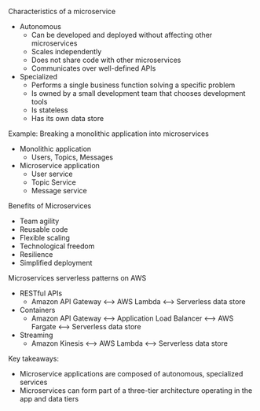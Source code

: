 Characteristics of a microservice 
- Autonomous 
	- Can be developed and deployed without affecting other microservices 
	- Scales independently 
	- Does not share code with other microservices 
	- Communicates over well-defined APIs
- Specialized 
	- Performs a single business function solving a specific problem 
	- Is owned by a small development team that chooses development tools 
	- Is stateless
	- Has its own data store 

Example: Breaking a monolithic application into microservices 
- Monolithic application 
	- Users, Topics, Messages
- Microservice application 
	- User service 
	- Topic Service
	- Message service 

Benefits of Microservices 
- Team agility 
- Reusable code 
- Flexible scaling 
- Technological freedom 
- Resilience 
- Simplified deployment 

Microservices serverless patterns on AWS 
- RESTful APIs
	- Amazon API Gateway <--> AWS Lambda <--> Serverless data store 
- Containers
	- Amazon API Gateway <--> Application Load Balancer <--> AWS Fargate <--> Serverless data store 
- Streaming 
	- Amazon Kinesis <--> AWS Lambda <--> Serverless data store 

Key takeaways:
- Microservice applications are composed of autonomous, specialized services 
- Microservices can form part of a three-tier architecture operating in the app and data tiers 

